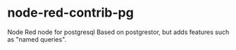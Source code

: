 # node-red-contrib-pg
Node Red node for postgresql
Based on postgrestor, but adds features such as "named queries".

